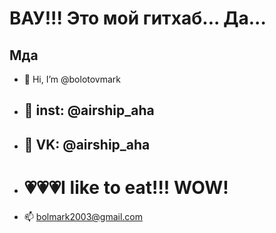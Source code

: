 # ВАУ!!! Это мой гитхаб... Да...
## Мда



- 👋 Hi, I’m @bolotovmark
- ## 👀 inst: @airship_aha
- ## 🌱 VK: @airship_aha
- # 💗💗💗I like to eat!!! WOW!
- 📫 bolmark2003@gmail.com

<!---
bolotovmark/bolotovmark is a ✨ special ✨ repository because its `README.md` (this file) appears on your GitHub profile.
You can click the Preview link to take a look at your changes.
--->
